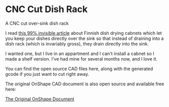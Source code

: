 # CNC Cut Dish Rack
A CNC cut over-sink dish rack



I read [this 99% invisible article](https://99percentinvisible.org/article/finnish-dishes-simple-nordic-design-beats-dishwashers-drying-racks/) about Finnish dish drying cabnets which let you keep your dishes directly over the sink so that instead of draining into a dish rack (which is invariably gross), they drain directly into the sink.

I wanted one, but I live in an appartment and I can't install a cabnet so I made a shelf version. I've had mine for several months now, and I love it.

You can find the open source CAD files here, along with the generated gcode if you just want to cut right away.

The original OnShape CAD document is also open source and available free here: 

[The Original OnShape Document](https://cad.onshape.com/documents/2bcb3a22e1654035dd9b8115/w/2dc43ab2830a85c6bcea7f2f/e/50196667e7ab47a0b7f9ac92)

